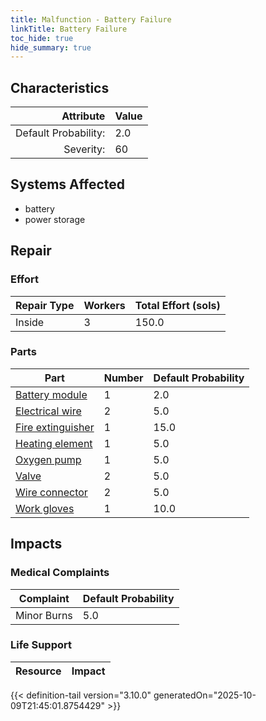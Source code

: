 ```yaml
---
title: Malfunction - Battery Failure
linkTitle: Battery Failure
toc_hide: true
hide_summary: true
---
```

<!-- This is generated by the MarsSim HelpGenertor, do not edit. -->

## Characteristics

| Attribute      | Value |
|--------:|:------|
|Default Probability:|2.0|
|Severity:|60|

## Systems Affected 
- battery
- power storage

## Repair

### Effort
|Repair Type|Workers|Total Effort (sols)|
|---|---|---|
|Inside|3|150.0|

### Parts
|Part|Number|Default Probability|
|---|---|---|
|[Battery module](/docs/definitions/part/battery-module)|1|2.0|
|[Electrical wire](/docs/definitions/part/electrical-wire)|2|5.0|
|[Fire extinguisher](/docs/definitions/part/fire-extinguisher)|1|15.0|
|[Heating element](/docs/definitions/part/heating-element)|1|5.0|
|[Oxygen pump](/docs/definitions/part/oxygen-pump)|1|5.0|
|[Valve](/docs/definitions/part/valve)|2|5.0|
|[Wire connector](/docs/definitions/part/wire-connector)|2|5.0|
|[Work gloves](/docs/definitions/part/work-gloves)|1|10.0|

## Impacts

### Medical Complaints
|Complaint|Default Probability|
|---|---|
|Minor Burns|5.0|

### Life Support
|Resource|Impact|
|---|---|


{{< definition-tail version="3.10.0" generatedOn="2025-10-09T21:45:01.8754429" >}}

